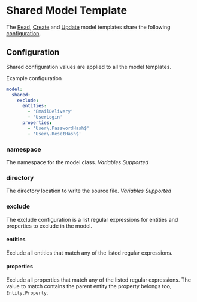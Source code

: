 # Shared Model Template 

The [Read](read.md), [Create](create.md) and [Update](update.md) model templates share the following [configuration](../configuration.md).

## Configuration

Shared configuration values are applied to all the model templates.

Example configuration

```YAML
model:
  shared:
    exclude:
      entities:
        - 'EmailDelivery'
        - 'UserLogin'
      properties:
        - 'User\.PasswordHash$'
        - 'User\.ResetHash$'
```

### namespace

The namespace for the model class. *Variables Supported*

### directory

The directory location to write the source file. *Variables Supported*

### exclude

The exclude configuration is a list regular expressions for entities and properties to exclude in the model.

#### entities

Exclude all entities that match any of the listed regular expressions.  

#### properties

Exclude all properties that match any of the listed regular expressions.  The value to match contains the parent entity the property belongs too, `Entity.Property`.

